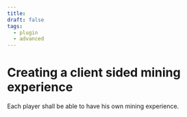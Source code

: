 ```yaml
---
title: 
draft: false
tags:
  - plugin
  - advanced
---
```

 
# Creating a client sided mining experience
Each player shall be able to have his own mining experience.


